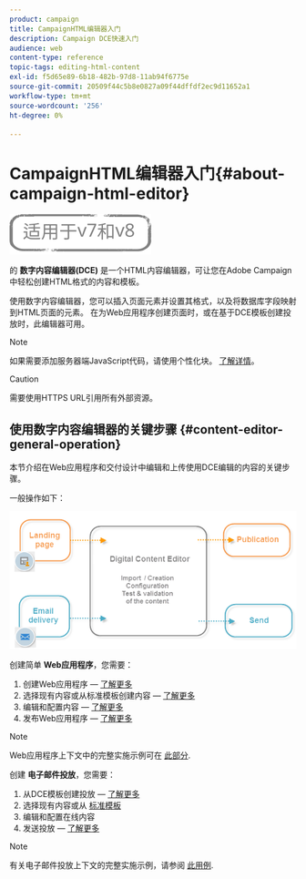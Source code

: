 ```yaml
---
product: campaign
title: CampaignHTML编辑器入门
description: Campaign DCE快速入门
audience: web
content-type: reference
topic-tags: editing-html-content
exl-id: f5d65e89-6b18-482b-97d8-11ab94f6775e
source-git-commit: 20509f44c5b8e0827a09f44dffdf2ec9d11652a1
workflow-type: tm+mt
source-wordcount: '256'
ht-degree: 0%

---
```


# CampaignHTML编辑器入门{#about-campaign-html-editor}

![](../../assets/common.svg)

的 **数字内容编辑器(DCE)** 是一个HTML内容编辑器，可让您在Adobe Campaign中轻松创建HTML格式的内容和模板。

使用数字内容编辑器，您可以插入页面元素并设置其格式，以及将数据库字段映射到HTML页面的元素。 在为Web应用程序创建页面时，或在基于DCE模板创建投放时，此编辑器可用。

>[!NOTE]
>
>如果需要添加服务器端JavaScript代码，请使用个性化块。 [了解详情](../../delivery/using/personalization-blocks.md)。

>[!CAUTION]
>
>需要使用HTTPS URL引用所有外部资源。

## 使用数字内容编辑器的关键步骤 {#content-editor-general-operation}

本节介绍在Web应用程序和交付设计中编辑和上传使用DCE编辑的内容的关键步骤。

一般操作如下：

![](assets/dce_schema.png)

创建简单 **Web应用程序**，您需要：

1. 创建Web应用程序 —  [了解更多](creating-a-landing-page.md)
1. 选择现有内容或从标准模板创建内容 —  [了解更多](template-management.md)
1. 编辑和配置内容 —  [了解更多](editing-content.md)
1. 发布Web应用程序 —  [了解更多](creating-a-landing-page.md#step-3---publishing-content)

>[!NOTE]
>
>Web应用程序上下文中的完整实施示例可在  [此部分](creating-a-landing-page.md).

创建 **电子邮件投放**，您需要：

1. 从DCE模板创建投放 —  [了解更多](use-case--creating-an-email-delivery.md)
1. 选择现有内容或从 [标准模板](template-management.md)
1. 编辑和配置在线内容
1. 发送投放 —  [了解更多](../../delivery/using/steps-about-delivery-creation-steps.md)

>[!NOTE]
>
>有关电子邮件投放上下文的完整实施示例，请参阅 [此用例](use-case--creating-an-email-delivery.md).
